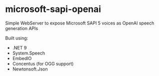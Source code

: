 # microsoft-sapi-openai

Simple WebServer to expose Microsoft SAPI 5 voices as OpenAI speech generation APIs

Built using:
- .NET 9
- System.Speech
- EmbedIO
- Concentus (for OGG support)
- Newtonsoft.Json
